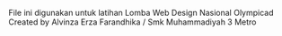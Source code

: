 File ini digunakan untuk latihan Lomba Web Design Nasional Olympicad
Created by Alvinza Erza Farandhika / Smk Muhammadiyah 3 Metro 
